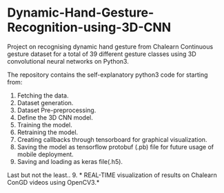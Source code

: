 # Dynamic-Hand-Gesture-Recognition-using-3D-CNN
Project on recognising dynamic hand gesture from Chalearn Continuous gesture dataset for a total of 39 different gesture classes using 3D convolutional neural networks on Python3.

The repository contains the self-explanatory python3 code for starting from:
1. Fetching the data.
2. Dataset generation.
3. Dataset Pre-preprocessing.
4. Define the 3D CNN model.
5. Training the model.
6. Retraining the model.
7. Creating callbacks through tensorboard for graphical visualization.
7. Saving the model as tensorflow protobuf (.pb) file for future usage of mobile deployment.
8. Saving and loading as keras file(.h5).

Last but not the least..
9. * REAL-TIME visualization of results on Chalearn ConGD videos using OpenCV3.*
